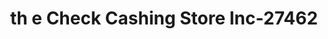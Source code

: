 ---
f_zip-code: 33065
f_state-code: FL
title: th e Check Cashing Store Inc-27462
f_phone: 954-344-6992
f_city-only: Coral Springs
f_address: 8071 West Sample Road Coral Springs
f_location-unique-id: '27462'
slug: th-e-check-cashing-store-inc-27462
updated-on: '2024-05-30T13:46:58.046Z'
created-on: '2024-05-30T13:36:59.803Z'
published-on: '2024-05-30T13:54:32.469Z'
f_city-state: cms/city/coral-springs-fl.md
f_company: cms/company/th-e-check-cashing-store-inc.md
f_state: cms/state/florida.md
layout: '[payday-loan].html'
tags: payday-loan
---